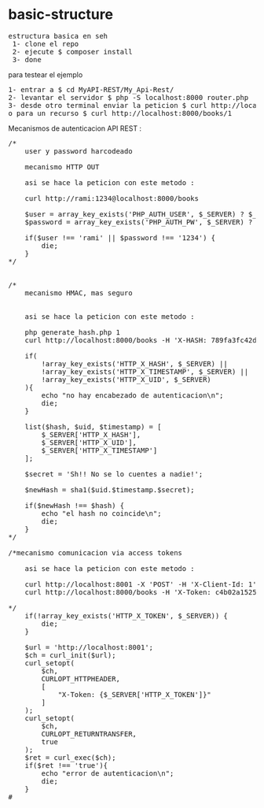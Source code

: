 # basic-structure
<pre>
estructura basica en seh
 1- clone el repo
 2- ejecute $ composer install 
 3- done
</pre>

para testear el ejemplo 
<pre>
1- entrar a $ cd MyAPI-REST/My_Api-Rest/
2- levantar el servidor $ php -S localhost:8000 router.php
3- desde otro terminal enviar la peticion $ curl http://localhost:8000/books
o para un recurso $ curl http://localhost:8000/books/1
</pre>

Mecanismos de autenticacion API REST :

<pre>
/*
    user y password harcodeado

    mecanismo HTTP OUT

    asi se hace la peticion con este metodo :

    curl http://rami:1234@localhost:8000/books

    $user = array_key_exists('PHP_AUTH_USER', $_SERVER) ? $_SERVER['PHP_AUTH_USER'] : '';
    $password = array_key_exists('PHP_AUTH_PW', $_SERVER) ? $_SERVER['PHP_AUTH_PW'] : '';

    if($user !== 'rami' || $password !== '1234') {
        die;
    }
*/


/*
    mecanismo HMAC, mas seguro


    asi se hace la peticion con este metodo :

    php generate_hash.php 1
    curl http://localhost:8000/books -H 'X-HASH: 789fa3fc42dc6b7b1f196f5cb623b08006558660' -H 'X-UID: 1' -H 'X-TIMESTAMP: 1619131663'

    if(
        !array_key_exists('HTTP_X_HASH', $_SERVER) ||
        !array_key_exists('HTTP_X_TIMESTAMP', $_SERVER) ||
        !array_key_exists('HTTP_X_UID', $_SERVER)
    ){
        echo "no hay encabezado de autenticacion\n";
        die;
    }

    list($hash, $uid, $timestamp) = [
        $_SERVER['HTTP_X_HASH'],
        $_SERVER['HTTP_X_UID'],
        $_SERVER['HTTP_X_TIMESTAMP']
    ];

    $secret = 'Sh!! No se lo cuentes a nadie!';

    $newHash = sha1($uid.$timestamp.$secret);

    if($newHash !== $hash) {
        echo "el hash no coincide\n";
        die;
    }
*/

/*mecanismo comunicacion via access tokens

    asi se hace la peticion con este metodo :

    curl http://localhost:8001 -X 'POST' -H 'X-Client-Id: 1' -H 'X-Secret: SuperSecreto!'
    curl http://localhost:8000/books -H 'X-Token: c4b02a1525349e7888d4140dcd524aff2d6296dd'

*/
    if(!array_key_exists('HTTP_X_TOKEN', $_SERVER)) {
        die;
    }

    $url = 'http://localhost:8001';
    $ch = curl_init($url);
    curl_setopt(
        $ch,
        CURLOPT_HTTPHEADER,
        [
            "X-Token: {$_SERVER['HTTP_X_TOKEN']}"
        ]
    );
    curl_setopt(
        $ch,
        CURLOPT_RETURNTRANSFER,
        true
    );
    $ret = curl_exec($ch);
    if($ret !== 'true'){
        echo "error de autenticacion\n";
        die;
    }
#
</pre>